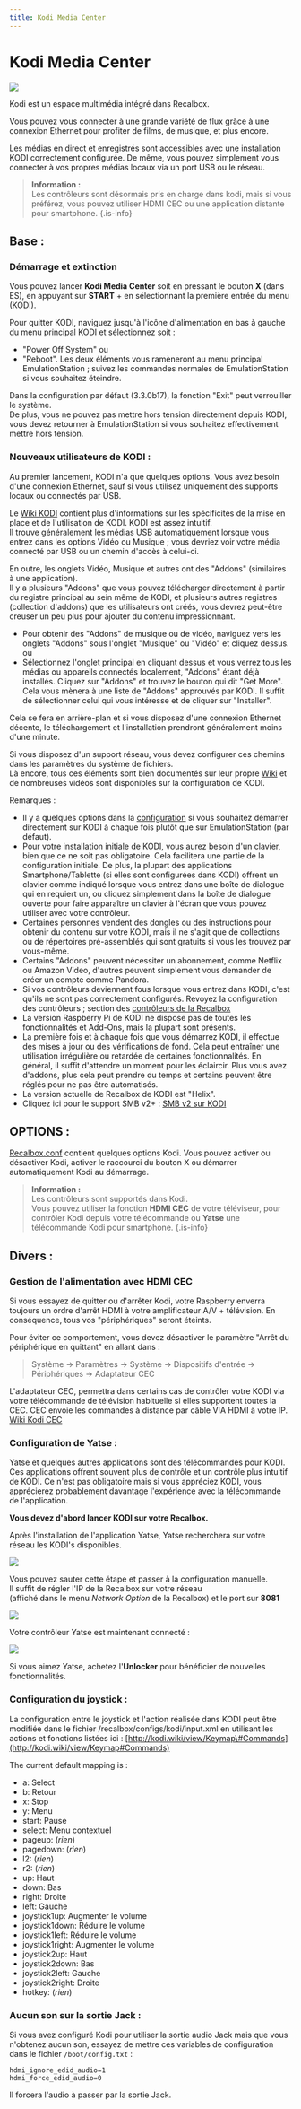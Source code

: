 ```yaml
---
title: Kodi Media Center
---
```


# Kodi Media Center

![](./kodi-media-center/image%20%2852%29.png)

Kodi est un espace multimédia intégré dans Recalbox.

Vous pouvez vous connecter à une grande variété de flux grâce à une connexion Ethernet pour profiter de films, de musique, et plus encore.

Les médias en direct et enregistrés sont accessibles avec une installation KODI correctement configurée. De même, vous pouvez simplement vous connecter à vos propres médias locaux via un port USB ou le réseau.


>**Information :**  
>Les contrôleurs sont désormais pris en charge dans kodi, mais si vous préférez, vous pouvez utiliser HDMI CEC ou une application distante pour smartphone. 
{.is-info}

## Base :

### Démarrage et extinction

Vous pouvez lancer **Kodi Media Center** soit en pressant le bouton **X** \(dans ES\), en appuyant sur **START** + en sélectionnant la première entrée du menu \(KODI\).

Pour quitter KODI, naviguez jusqu'à l'icône d'alimentation en bas à gauche du menu principal KODI et sélectionnez soit :

* "Power Off System"  ou
* "Reboot". Les deux éléments vous ramèneront au menu principal EmulationStation ; suivez les commandes normales de EmulationStation si vous souhaitez éteindre.

Dans la configuration par défaut \(3.3.0b17\), la fonction "Exit" peut verrouiller le système.  
De plus, vous ne pouvez pas mettre hors tension directement depuis KODI, vous devez retourner à EmulationStation si vous souhaitez effectivement mettre hors tension.



### **Nouveaux utilisateurs de KODI** :

Au premier lancement, KODI n'a que quelques options. Vous avez besoin d'une connexion Ethernet, sauf si vous utilisez uniquement des supports locaux ou connectés par USB.

Le [Wiki KODI](http://kodi.wiki/view/Main_Page) contient plus d'informations sur les spécificités de la mise en place et de l'utilisation de KODI. KODI est assez intuitif.  
Il trouve généralement les médias USB automatiquement lorsque vous entrez dans les options Vidéo ou Musique ; vous devriez voir votre média connecté par USB ou un chemin d'accès à celui-ci.

En outre, les onglets Vidéo, Musique et autres ont des "Addons" \(similaires à une application\).  
Il y a plusieurs "Addons" que vous pouvez télécharger directement à partir du registre principal au sein même de KODI, et plusieurs autres registres \(collection d'addons\) que les utilisateurs ont créés, vous devrez peut-être creuser un peu plus pour ajouter du contenu impressionnant.

* Pour obtenir des "Addons" de musique ou de vidéo, naviguez vers les onglets "Addons" sous l'onglet "Musique" ou "Vidéo" et cliquez dessus. ou
* Sélectionnez l'onglet principal en cliquant dessus et vous verrez tous les médias ou appareils connectés localement, "Addons" étant déjà installés. Cliquez sur "Addons" et trouvez le bouton qui dit "Get More". Cela vous mènera à une liste de "Addons" approuvés par KODI. Il suffit de sélectionner celui qui vous intéresse et de cliquer sur "Installer".

Cela se fera en arrière-plan et si vous disposez d'une connexion Ethernet décente, le téléchargement et l'installation prendront généralement moins d'une minute.

Si vous disposez d'un support réseau, vous devez configurer ces chemins dans les paramètres du système de fichiers.  
Là encore, tous ces éléments sont bien documentés sur leur propre [Wiki](http://kodi.wiki/view/Main_Page) et de nombreuses vidéos sont disponibles sur la configuration de KODI.

Remarques :

* Il y a quelques options dans la [configuration](/v/francais/usage-basique/premieres-notions/le-fichier-recalbox.conf) si vous souhaitez démarrer directement sur KODI à chaque fois plutôt que sur EmulationStation \(par défaut\).
* Pour votre installation initiale de KODI, vous aurez besoin d'un clavier, bien que ce ne soit pas obligatoire. Cela facilitera une partie de la configuration initiale. De plus, la plupart des applications Smartphone/Tablette \(si elles sont configurées dans KODI\) offrent un clavier comme indiqué lorsque vous entrez dans une boîte de dialogue qui en requiert un, ou cliquez simplement dans la boîte de dialogue ouverte pour faire apparaître un clavier à l'écran que vous pouvez utiliser avec votre contrôleur.
* Certaines personnes vendent des dongles ou des instructions pour obtenir du contenu sur votre KODI, mais il ne s'agit que de collections ou de répertoires pré-assemblés qui sont gratuits si vous les trouvez par vous-même.
* Certains "Addons" peuvent nécessiter un abonnement, comme Netflix ou Amazon Video, d'autres peuvent simplement vous demander de créer un compte comme Pandora.
* Si vos contrôleurs deviennent fous lorsque vous entrez dans KODI, c'est qu'ils ne sont pas correctement configurés. Revoyez la configuration des contrôleurs ; section des [contrôleurs de la Recalbox](/v/francais/usage-basique/premiere-utilisation-et-configuration#ii-configuration-dun-controleur)
* La version Raspberry Pi de KODI ne dispose pas de toutes les fonctionnalités et Add-Ons, mais la plupart sont présents.
* La première fois et à chaque fois que vous démarrez KODI, il effectue des mises à jour ou des vérifications de fond. Cela peut entraîner une utilisation irrégulière ou retardée de certaines fonctionnalités. En général, il suffit d'attendre un moment pour les éclaircir. Plus vous avez d'addons, plus cela peut prendre du temps et certains peuvent être réglés pour ne pas être automatisés.
* La version actuelle de Recalbox de KODI est "Helix".
* Cliquez ici pour le support SMB v2+ : [SMB v2 sur KODI](https://discourse.osmc.tv/t/kodi-and-smbv1/37441/5)

## OPTIONS :

[Recalbox.conf](/v/francais/usage-basique/premieres-notions/le-fichier-recalbox.conf) contient quelques options Kodi. Vous pouvez activer ou désactiver Kodi, activer le raccourci du bouton X ou démarrer automatiquement Kodi au démarrage.


>**Information :**  
>Les contrôleurs sont supportés dans Kodi.  
>Vous pouvez utiliser la fonction **HDMI CEC** de votre téléviseur, pour contrôler Kodi depuis votre télécommande ou **Yatse** une télécommande Kodi pour smartphone.
{.is-info}

## Divers :

### Gestion de l'alimentation avec HDMI CEC

Si vous essayez de quitter ou d'arrêter Kodi, votre Raspberry enverra toujours un ordre d'arrêt HDMI à votre amplificateur A/V + télévision. En conséquence, tous vos "périphériques" seront éteints.

Pour éviter ce comportement, vous devez désactiver le paramètre "Arrêt du périphérique en quittant" en allant dans :

> Système -&gt; Paramètres -&gt; Système -&gt; Dispositifs d'entrée -&gt; Périphériques -&gt; Adaptateur CEC

L'adaptateur CEC, permettra dans certains cas de contrôler votre KODI via votre télécommande de télévision habituelle si elles supportent toutes la CEC. CEC envoie les commandes à distance par câble VIA HDMI à votre IP. [Wiki Kodi CEC](http://kodi.wiki/view/CEC)

### 

### Configuration de Yatse :

Yatse et quelques autres applications sont des télécommandes pour KODI. Ces applications offrent souvent plus de contrôle et un contrôle plus intuitif de KODI. Ce n'est pas obligatoire mais si vous appréciez KODI, vous apprécierez probablement davantage l'expérience avec la télécommande de l'application.

**Vous devez d'abord lancer KODI sur votre Recalbox.**

Après l'installation de l'application Yatse, Yatse recherchera sur votre réseau les KODI's disponibles.

![](https://github.com/digitalLumberjack/recalbox-os/raw/master/wiki/images/yatse/configure_yatse_for_kodi_recalbox_1-300px.png)

Vous pouvez sauter cette étape et passer à la configuration manuelle.  
Il suffit de régler l'IP de la Recalbox sur votre réseau  
\(affiché dans le menu _Network Option_ de la Recalbox\) et le port sur **8081**

![](https://github.com/digitalLumberjack/recalbox-os/raw/master/wiki/images/yatse/configure_yatse_for_kodi_recalbox_2-300px.png)

Votre contrôleur Yatse est maintenant connecté :

![](https://github.com/digitalLumberjack/recalbox-os/raw/master/wiki/images/yatse/configure_yatse_for_kodi_recalbox_3-300px.png)

Si vous aimez Yatse, achetez l'**Unlocker** pour bénéficier de nouvelles fonctionnalités.

### 

### Configuration du joystick :

La configuration entre le joystick et l'action réalisée dans KODI peut être modifiée dans le fichier /recalbox/configs/kodi/input.xml en utilisant les actions et fonctions listées ici : [http://kodi.wiki/view/Keymap\#Commands](http://kodi.wiki/view/Keymap#Commands)

The current default mapping is :

* a: Select
* b: Retour
* x: Stop
* y: Menu
* start: Pause
* select: Menu contextuel
* pageup: \(_rien_\)
* pagedown: \(_rien_\)
* l2: \(_rien_\)
* r2: \(_rien_\)
* up: Haut
* down: Bas
* right: Droite
* left: Gauche
* joystick1up: Augmenter le volume
* joystick1down: Réduire le volume
* joystick1left: Réduire le volume
* joystick1right: Augmenter le volume
* joystick2up: Haut
* joystick2down: Bas
* joystick2left: Gauche
* joystick2right: Droite
* hotkey: \(_rien_\)

### 

### Aucun son sur la sortie Jack :

Si vous avez configuré Kodi pour utiliser la sortie audio Jack mais que vous n'obtenez aucun son, essayez de mettre ces variables de configuration dans le fichier `/boot/config.txt` :

```text
hdmi_ignore_edid_audio=1
hdmi_force_edid_audio=0
```

Il forcera l'audio à passer par la sortie Jack.

